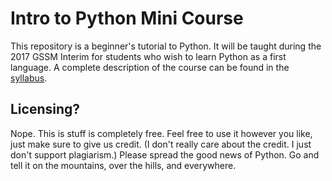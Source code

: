 Intro to Python Mini Course
===========================

This repository is a beginner's tutorial to Python. It will be taught during the 2017 GSSM Interim for students who wish to learn Python as a first language. A complete description of the course can be found in the [syllabus](syllabus.html). 

## Licensing?

Nope. This is stuff is completely free. Feel free to use it however you like, just make sure to give us credit. (I don't really care about the credit. I just don't support plagiarism.) Please spread the good news of Python. Go and tell it on the mountains, over the hills, and everywhere. 
